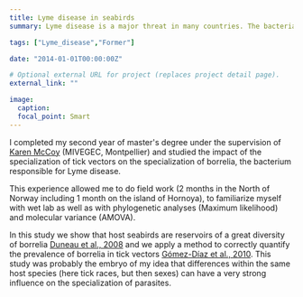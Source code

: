 ```yaml
---
title: Lyme disease in seabirds
summary: Lyme disease is a major threat in many countries. The bacteria responsible for it is mainly transmitted by ticks feeding on mammals. We studied the role of seabirds as reservoir.

tags: ["Lyme_disease","Former"]

date: "2014-01-01T00:00:00Z"

# Optional external URL for project (replaces project detail page).
external_link: ""

image:
  caption:
  focal_point: Smart
---
```


I completed my second year of master's degree under the supervision of [Karen McCoy](https://crees-montpellier.com/members/20-member-page/crees-member-20.html) (MIVEGEC, Montpellier) and studied the impact of the specialization of tick vectors  on the specialization of borrelia, the bacterium responsible for  Lyme disease. 

This experience allowed me to do field work (2 months in the North of Norway including 1 month on the island of Hornoya), to familiarize myself with wet lab as well as with  phylogenetic analyses (Maximum likelihood) and molecular variance (AMOVA). 

In this study we show that host seabirds are reservoirs of a great diversity of borrelia [Duneau et al., 2008](Duneau_IGE_2008.pdf) and we apply a method to correctly quantify the prevalence of borrelia in tick vectors [Gómez-Díaz et al., 2010](GomezDiaz_EvolApp_2010.pdf). This study was probably the embryo of my idea that differences within the same host species (here tick races, but then sexes) can have a very strong influence on the specialization of parasites.
